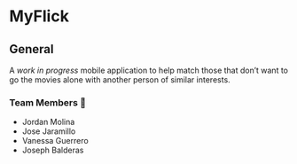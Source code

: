 # MyFlick

## General

A _work in progress_ mobile application to help match those that don’t want to go the movies alone with another person of similar interests.

### Team Members 🤝

- Jordan Molina
- Jose Jaramillo
- Vanessa Guerrero
- Joseph Balderas
